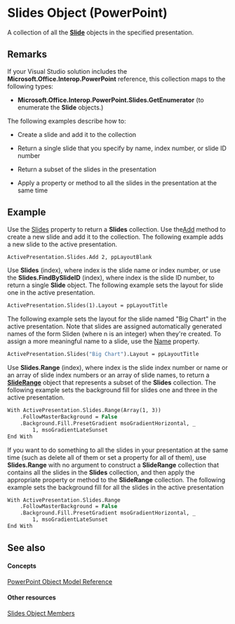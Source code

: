 
# Slides Object (PowerPoint)

A collection of all the  **[Slide](afe42344-6898-00d2-ecc1-b0ed23a71fe8.md)** objects in the specified presentation.


## Remarks

If your Visual Studio solution includes the  **Microsoft.Office.Interop.PowerPoint** reference, this collection maps to the following types:


-  **Microsoft.Office.Interop.PowerPoint.Slides.GetEnumerator** (to enumerate the **Slide** objects.)
    
The following examples describe how to:


- Create a slide and add it to the collection
    
- Return a single slide that you specify by name, index number, or slide ID number
    
- Return a subset of the slides in the presentation
    
- Apply a property or method to all the slides in the presentation at the same time
    

## Example

Use the [Slides](bf481c73-3508-a074-eb2c-a5df62e55a5c.md) property to return a **Slides** collection. Use the[Add](9a09ad9b-c52d-9fd6-20ef-68b694596ed2.md) method to create a new slide and add it to the collection. The following example adds a new slide to the active presentation.


```vb
ActivePresentation.Slides.Add 2, ppLayoutBlank
```

Use  **Slides** (index), where index is the slide name or index number, or use the **Slides.FindBySlideID** (index), where index is the slide ID number, to return a single **Slide** object. The following example sets the layout for slide one in the active presentation.




```vb
ActivePresentation.Slides(1).Layout = ppLayoutTitle
```

The following example sets the layout for the slide named "Big Chart" in the active presentation. Note that slides are assigned automatically generated names of the form Sliden (where n is an integer) when they're created. To assign a more meaningful name to a slide, use the [Name](11d6a295-02b6-3cf2-0e8b-42637e3b1f11.md) property.




```vb
ActivePresentation.Slides("Big Chart").Layout = ppLayoutTitle
```

Use  **Slides.Range** (index), where index is the slide index number or name or an array of slide index numbers or an array of slide names, to return a **[SlideRange](440ab59d-744a-209f-bf28-d0acd3a21e1a.md)** object that represents a subset of the **Slides** collection. The following example sets the background fill for slides one and three in the active presentation.




```vb
With ActivePresentation.Slides.Range(Array(1, 3)) 
    .FollowMasterBackground = False 
    .Background.Fill.PresetGradient msoGradientHorizontal, _ 
        1, msoGradientLateSunset 
End With
```

If you want to do something to all the slides in your presentation at the same time (such as delete all of them or set a property for all of them), use  **Slides.Range** with no argument to construct a **SlideRange** collection that contains all the slides in the **Slides** collection, and then apply the appropriate property or method to the **SlideRange** collection. The following example sets the background fill for all the slides in the active presentation




```vb
With ActivePresentation.Slides.Range 
    .FollowMasterBackground = False 
    .Background.Fill.PresetGradient msoGradientHorizontal, _ 
        1, msoGradientLateSunset 
End With
```


## See also


#### Concepts


[PowerPoint Object Model Reference](00acd64a-5896-0459-39af-98df2849849e.md)
#### Other resources


[Slides Object Members](2f918722-1ae2-721e-7d83-e2ebca4e482a.md)
